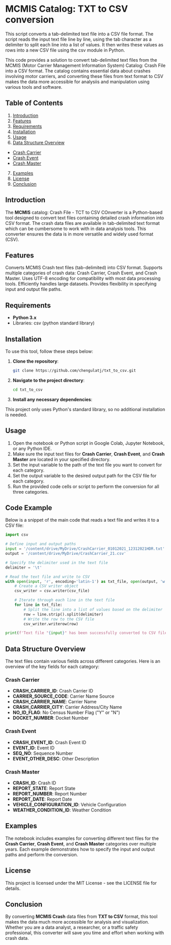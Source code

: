 # MCMIS Catalog: TXT to CSV conversion

This script converts a tab-delimited text file into a CSV file format.  The script reads the input text file line by line, using the tab character as a delimiter to split each line into a list of values. It then writes these values as rows into a new CSV file using the csv module in Python.

This code provides a solution to convert tab-delimited text files from the MCMIS (Motor Carrier Management Information System) Catalog: Crash File into a CSV format. The catalog contains essential data about crashes involving motor carriers, and converting these files from text format to CSV makes the data more accessible for analysiis and manipulation using various tools and software.

## Table of Contents
1. [Introduction](#introduction)
2. [Features](#features)
3. [Requirements](#requirements)
4. [Installation](#installation)
5. [Usage](#usage)
6. [Data Structure Overview](#data-structure-overview)
  - [Crash Carrier](#crash-carrier)
  - [Crash Event](#crash-event)
  - [Crash Master](#crash-master)
7. [Examples](#examples)
8. [License](#license)
9. [Conclusion](#conclusion)

## Introduction
The **MCMIS** catalog: Crash File - TCT to CSV COnverter is a Python-based tool designed to convert text files containing detailed crash information into CSV format. The crash data files are available in tab-delimited text format which can be cumbersome to work with in data analysis tools. This converter ensures the data is in more versatile and widely used format (CSV). 

## Features
Converts MCMIS Crash text files (tab-delimited) into CSV format.
Supports multiple categories of crash data: Crash Carrier, Crash Event, and Crash Master.
Uses UTF-8 encoding for compatibility with most data processing tools.
Efficiently handles large datasets.
Provides flexibility in specifying input and output file paths.

## Requirements
- **Python 3.x**
- Libraries:
  csv (python standard library)

## Installation

To use this tool, follow these steps below:
1. **Clone the repository**:
   ```bash
   git clone https://github.com/chengulatj/txt_to_csv.git
   
2. **Navigate to the project directory**:
   ```bash
   cd txt_to_csv

2. **Install any necessary dependencies**:
   
 This project only uses Python's standard library, so no additional installation is needed.

## Usage
1. Open the notebook or Python script in Google Colab, Jupyter Notebook, or any Python IDE.
2. Make sure the input text files for **Crash Carrier**, **Crash Event**, and **Crash Master** are located in your specified directory.
3. Set the input variable to the path of the text file you want to convert for each category.
4. Set the output variable to the desired output path for the CSV file for each category.
5. Run the provided code cells or script to perform the conversion for all three categories.
   
## Code Example

Below is a snippet of the main code that reads a text file and writes it to a CSV file:

```python
import csv

# Define input and output paths
input = '/content/drive/MyDrive/CrashCarrier_01012021_12312021HDR.txt'
output = '/content/drive/MyDrive/CrashCarrier_21.csv'

# Specify the delimiter used in the text file
delimiter = '\t'

# Read the text file and write to CSV
with open(input, 'r', encoding='latin-1') as txt_file, open(output, 'w', newline='', encoding='utf-8') as csv_file:
    # Create a CSV writer object
    csv_writer = csv.writer(csv_file)

    # Iterate through each line in the text file
    for line in txt_file:
        # Split the line into a list of values based on the delimiter
        row = line.strip().split(delimiter)
        # Write the row to the CSV file
        csv_writer.writerow(row)

print(f'Text file "{input}" has been successfully converted to CSV file "{output}".')

```

## Data Structure Overview

The text files contain various fields across different categories. Here is an overview of the key fields for each category:

### Crash Carrier

- **CRASH_CARRIER_ID**: Crash Carrier ID
- **CARRIER_SOURCE_CODE**: Carrier Name Source
- **CRASH_CARRIER_NAME**: Carrier Name
- **CRASH_CARRIER_CITY**: Carrier Address/City Name
- **NO_ID_FLAG**: No Census Number Flag ("Y" or "N")
- **DOCKET_NUMBER**: Docket Number

### Crash Event

- **CRASH_EVENT_ID**: Crash Event ID
- **EVENT_ID**: Event ID
- **SEQ_NO**: Sequence Number
- **EVENT_OTHER_DESC**: Other Description

### Crash Master

- **CRASH_ID**: Crash ID
- **REPORT_STATE**: Report State
- **REPORT_NUMBER**: Report Number
- **REPORT_DATE**: Report Date
- **VEHICLE_CONFIGURATION_ID**: Vehicle Configuration
- **WEATHER_CONDITION_ID**: Weather Condition

## Examples

The notebook includes examples for converting different text files for the **Crash Carrier**, **Crash Event**, and **Crash Master** categories over multiple years. Each example demonstrates how to specify the input and output paths and perform the conversion.

## License

This project is licensed under the MIT License - see the LICENSE file for details.

## Conclusion

By converting **MCMIS Crash** data files from **TXT to CSV** format, this tool makes the data much more accessible for analysis and visualization. Whether you are a data analyst, a researcher, or a traffic safety professional, this converter will save you time and effort when working with crash data.

